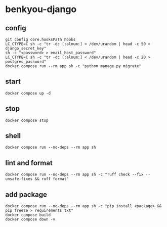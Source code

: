 # benkyou-django

## config

```shell
git config core.hooksPath hooks
LC_CTYPE=C sh -c "tr -dc [:alnum:] < /dev/urandom | head -c 50 > django_secret_key"
sh -c "<password> > email_host_password"
LC_CTYPE=C sh -c "tr -dc [:alnum:] < /dev/urandom | head -c 20 > postgres_password"
docker compose run --rm app sh -c "python manage.py migrate"
```

## start

```shell
docker compose up -d
```

## stop

```shell
docker compose stop
```

## shell

```shell
docker compose run --no-deps --rm app sh
```

## lint and format

```shell
docker compose run --no-deps --rm app sh -c "ruff check --fix --unsafe-fixes && ruff format"
```

## add package

```shell
docker compose run --no-deps --rm app sh -c "pip install <package> && pip freeze > requirements.txt"
docker compose build
docker compose down -v
```
